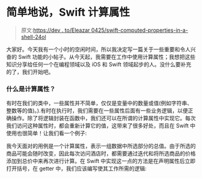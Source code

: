 # 简单地说，Swift 计算属性

> 原文:[https://dev . to/Eleazar 0425/swift-computed-properties-in-a-shell-24ol](https://dev.to/eleazar0425/swift-computed-properties-in-a-nutshell-24ol)

大家好。今天我有一个小时的空闲时间，所以我决定写一篇关于一些重要和令人兴奋的 Swift 功能的小帖子。从今天起，我需要在工作中使用计算属性；我想把这些知识分享给任何一个在编程领域以及 iOS 和 Swift 领域起步的人。没什么要补充的了，我们开始吧。

### [](#what-are-computed-properties)什么是计算属性？

有时在我们的类中，一些属性并不简单，仅仅是变量中的数量或值(例如字符串、整数等的值)。).有时在执行时，我们需要在一些属性后面有一些业务逻辑，以便正确操作。除了将逻辑封装在函数中，我们还可以在所谓的计算属性中实现它。每次我们访问这种属性时，都会重新计算它的值，这带来了很多好处，而且在 Swift 中使用也很简单！让我们看一个例子:

我今天面对的用例是一个计算属性，表示一组数据中所选部分的总值。由于所选的商品可能会随时改变，因此每次访问酒店时，都需要通过迭代和将所选商品的价格添加到总价中来再次进行计算。在 Swift 中实现这一点的方法是在声明属性后立即打开括号，在 getter 中，我们应该编写使其工作所需的逻辑: